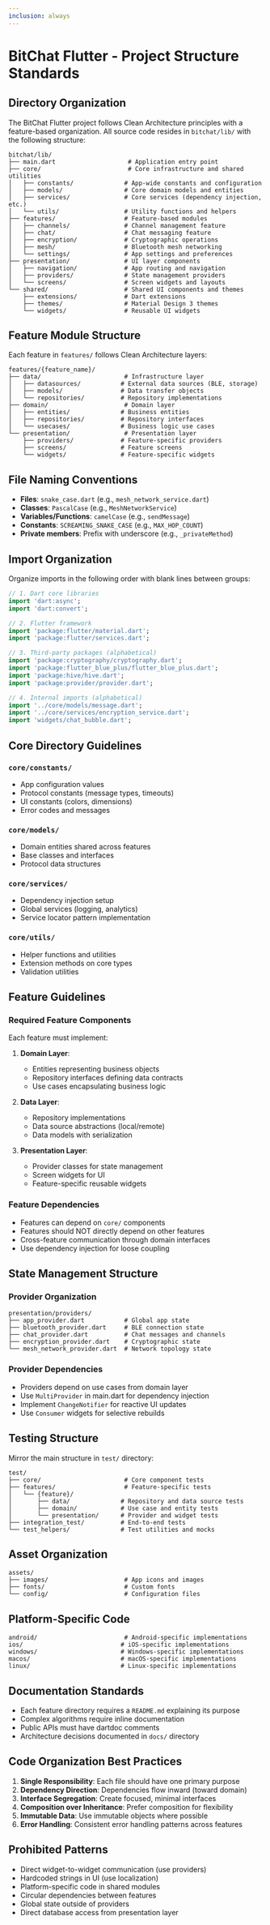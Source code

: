 ```yaml
---
inclusion: always
---
```


# BitChat Flutter - Project Structure Standards

## Directory Organization

The BitChat Flutter project follows Clean Architecture principles with a feature-based organization. All source code resides in `bitchat/lib/` with the following structure:

```
bitchat/lib/
├── main.dart                    # Application entry point
├── core/                        # Core infrastructure and shared utilities
│   ├── constants/              # App-wide constants and configuration
│   ├── models/                 # Core domain models and entities
│   ├── services/               # Core services (dependency injection, etc.)
│   └── utils/                  # Utility functions and helpers
├── features/                   # Feature-based modules
│   ├── channels/               # Channel management feature
│   ├── chat/                   # Chat messaging feature
│   ├── encryption/             # Cryptographic operations
│   ├── mesh/                   # Bluetooth mesh networking
│   └── settings/               # App settings and preferences
├── presentation/               # UI layer components
│   ├── navigation/             # App routing and navigation
│   ├── providers/              # State management providers
│   └── screens/                # Screen widgets and layouts
└── shared/                     # Shared UI components and themes
    ├── extensions/             # Dart extensions
    ├── themes/                 # Material Design 3 themes
    └── widgets/                # Reusable UI widgets
```

## Feature Module Structure

Each feature in `features/` follows Clean Architecture layers:

```
features/{feature_name}/
├── data/                       # Infrastructure layer
│   ├── datasources/           # External data sources (BLE, storage)
│   ├── models/                # Data transfer objects
│   └── repositories/          # Repository implementations
├── domain/                     # Domain layer
│   ├── entities/              # Business entities
│   ├── repositories/          # Repository interfaces
│   └── usecases/              # Business logic use cases
└── presentation/               # Presentation layer
    ├── providers/             # Feature-specific providers
    ├── screens/               # Feature screens
    └── widgets/               # Feature-specific widgets
```

## File Naming Conventions

- **Files**: `snake_case.dart` (e.g., `mesh_network_service.dart`)
- **Classes**: `PascalCase` (e.g., `MeshNetworkService`)
- **Variables/Functions**: `camelCase` (e.g., `sendMessage`)
- **Constants**: `SCREAMING_SNAKE_CASE` (e.g., `MAX_HOP_COUNT`)
- **Private members**: Prefix with underscore (e.g., `_privateMethod`)

## Import Organization

Organize imports in the following order with blank lines between groups:

```dart
// 1. Dart core libraries
import 'dart:async';
import 'dart:convert';

// 2. Flutter framework
import 'package:flutter/material.dart';
import 'package:flutter/services.dart';

// 3. Third-party packages (alphabetical)
import 'package:cryptography/cryptography.dart';
import 'package:flutter_blue_plus/flutter_blue_plus.dart';
import 'package:hive/hive.dart';
import 'package:provider/provider.dart';

// 4. Internal imports (alphabetical)
import '../core/models/message.dart';
import '../core/services/encryption_service.dart';
import 'widgets/chat_bubble.dart';
```

## Core Directory Guidelines

### `core/constants/`
- App configuration values
- Protocol constants (message types, timeouts)
- UI constants (colors, dimensions)
- Error codes and messages

### `core/models/`
- Domain entities shared across features
- Base classes and interfaces
- Protocol data structures

### `core/services/`
- Dependency injection setup
- Global services (logging, analytics)
- Service locator pattern implementation

### `core/utils/`
- Helper functions and utilities
- Extension methods on core types
- Validation utilities

## Feature Guidelines

### Required Feature Components

Each feature must implement:

1. **Domain Layer**:
   - Entities representing business objects
   - Repository interfaces defining data contracts
   - Use cases encapsulating business logic

2. **Data Layer**:
   - Repository implementations
   - Data source abstractions (local/remote)
   - Data models with serialization

3. **Presentation Layer**:
   - Provider classes for state management
   - Screen widgets for UI
   - Feature-specific reusable widgets

### Feature Dependencies

- Features can depend on `core/` components
- Features should NOT directly depend on other features
- Cross-feature communication through domain interfaces
- Use dependency injection for loose coupling

## State Management Structure

### Provider Organization

```
presentation/providers/
├── app_provider.dart           # Global app state
├── bluetooth_provider.dart     # BLE connection state
├── chat_provider.dart          # Chat messages and channels
├── encryption_provider.dart    # Cryptographic state
└── mesh_network_provider.dart  # Network topology state
```

### Provider Dependencies

- Providers depend on use cases from domain layer
- Use `MultiProvider` in main.dart for dependency injection
- Implement `ChangeNotifier` for reactive UI updates
- Use `Consumer` widgets for selective rebuilds

## Testing Structure

Mirror the main structure in `test/` directory:

```
test/
├── core/                       # Core component tests
├── features/                   # Feature-specific tests
│   └── {feature}/
│       ├── data/              # Repository and data source tests
│       ├── domain/            # Use case and entity tests
│       └── presentation/      # Provider and widget tests
├── integration_test/          # End-to-end tests
└── test_helpers/              # Test utilities and mocks
```

## Asset Organization

```
assets/
├── images/                     # App icons and images
├── fonts/                      # Custom fonts
└── config/                     # Configuration files
```

## Platform-Specific Code

```
android/                        # Android-specific implementations
ios/                           # iOS-specific implementations
windows/                       # Windows-specific implementations
macos/                         # macOS-specific implementations
linux/                         # Linux-specific implementations
```

## Documentation Standards

- Each feature directory requires a `README.md` explaining its purpose
- Complex algorithms require inline documentation
- Public APIs must have dartdoc comments
- Architecture decisions documented in `docs/` directory

## Code Organization Best Practices

1. **Single Responsibility**: Each file should have one primary purpose
2. **Dependency Direction**: Dependencies flow inward (toward domain)
3. **Interface Segregation**: Create focused, minimal interfaces
4. **Composition over Inheritance**: Prefer composition for flexibility
5. **Immutable Data**: Use immutable objects where possible
6. **Error Handling**: Consistent error handling patterns across features

## Prohibited Patterns

- Direct widget-to-widget communication (use providers)
- Hardcoded strings in UI (use localization)
- Platform-specific code in shared modules
- Circular dependencies between features
- Global state outside of providers
- Direct database access from presentation layer